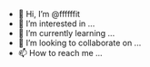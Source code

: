 - 👋 Hi, I’m @ffffffit
- 👀 I’m interested in ...
- 🌱 I’m currently learning ...
- 💞️ I’m looking to collaborate on ...
- 📫 How to reach me ...

<!---
ffffffit/ffffffit is a ✨ special ✨ repository because its `README.md` (this file) appears on your GitHub profile.
You can click the Preview link to take a look at your changes.
--->
